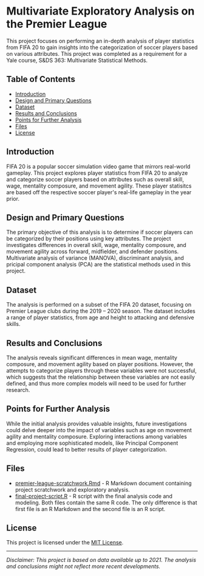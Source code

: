 # Multivariate Exploratory Analysis on the Premier League

This project focuses on performing an in-depth analysis of player statistics from FIFA 20 to gain insights into the categorization of soccer players based on various attributes. This project was completed as a requirement for a Yale course, S&DS 363: Multivariate Statistical Methods.

## Table of Contents
- [Introduction](#introduction)
- [Design and Primary Questions](#design-and-primary-questions)
- [Dataset](#dataset)
- [Results and Conclusions](#results-and-conclusions)
- [Points for Further Analysis](#points-for-further-analysis)
- [Files](#files)
- [License](#license)

## Introduction
FIFA 20 is a popular soccer simulation video game that mirrors real-world gameplay. This project explores player statistics from FIFA 20 to analyze and categorize soccer players based on attributes such as overall skill, wage, mentality composure, and movement agility. These player statisitcs are based off the respective soccer player's real-life gameplay in the year prior.

## Design and Primary Questions
The primary objective of this analysis is to determine if soccer players can be categorized by their positions using key attributes. The project investigates differences in overall skill, wage, mentality composure, and movement agility across forward, midfielder, and defender positions. Multivariate analysis of variance (MANOVA), discriminant analysis, and pricipal component analysis (PCA) are the statistical methods used in this project.


## Dataset
The analysis is performed on a subset of the FIFA 20 dataset, focusing on Premier League clubs during the 2019 – 2020 season. The dataset includes a range of player statistics, from age and height to attacking and defensive skills.

## Results and Conclusions
The analysis reveals significant differences in mean wage, mentality composure, and movement agility based on player positions. However, the attempts to categorize players through these variables were not successful, which suggests that the relationship between these variables are not easily defined, and thus more complex models will need to be used for further research. 

## Points for Further Analysis
While the initial analysis provides valuable insights, future investigations could delve deeper into the impact of variables such as age on movement agility and mentality composure. Exploring interactions among variables and employing more sophisticated models, like Principal Component Regression, could lead to better results of player categorization.

## Files
- [premier-league-scratchwork.Rmd](premier-league-scratchwork.Rmd) - R Markdown document containing project scratchwork and exploratory analysis.
- [final-project-script.R](final-project-script.R) - R script with the final analysis code and modeling.
Both files contain the same R code. The only difference is that first file is an R Markdown and the second file is an R script.

## License
This project is licensed under the [MIT License](LICENSE).

---

*Disclaimer: This project is based on data available up to 2021. The analysis and conclusions might not reflect more recent developments.*
